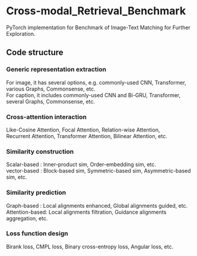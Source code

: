 # Cross-modal_Retrieval_Benchmark
PyTorch implementation for Benchmark of Image-Text Matching for Further Exploration.

## Code structure
### Generic representation extraction
For image, it has several options, e.g. commonly-used CNN, Transformer, various Graphs, Commonsense, etc.  
For caption, it includes commonly-used CNN and Bi-GRU, Transformer, several Graphs, Commonsense, etc.  
### Cross-attention interaction
Like-Cosine Attention, Focal Attention, Relation-wise Attention,  
Recurrent Attention, Transformer Attention, Bilinear Attention, etc.  
### Similarity construction
Scalar-based : Inner-product sim, Order-embedding sim, etc.  
vector-based : Block-based sim, Symmetric-based sim, Asymmetric-based sim, etc.  
### Similarity prediction  
Graph-based : Local alignments enhanced, Global alignments guided, etc.  
Attention-based: Local alignments filtration, Guidance alignments aggregation, etc.
### Loss function design  
Birank loss, CMPL loss, Binary cross-entropy loss, Angular loss, etc.

